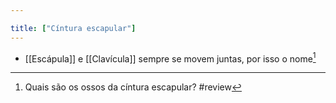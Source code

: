 ```yaml
---

title: ["Cíntura escapular"]
---
```


+ [[Escápula]] e [[Clavícula]] sempre se movem juntas, por isso o nome[^416874]

[^416874]: Quais são os ossos da cíntura escapular?
#review 
